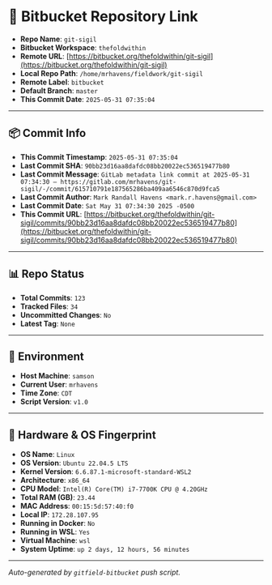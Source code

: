 # 🔗 Bitbucket Repository Link

- **Repo Name**: `git-sigil`
- **Bitbucket Workspace**: `thefoldwithin`
- **Remote URL**: [https://bitbucket.org/thefoldwithin/git-sigil](https://bitbucket.org/thefoldwithin/git-sigil)
- **Local Repo Path**: `/home/mrhavens/fieldwork/git-sigil`
- **Remote Label**: `bitbucket`
- **Default Branch**: `master`
- **This Commit Date**: `2025-05-31 07:35:04`

---

## 📦 Commit Info

- **This Commit Timestamp**: `2025-05-31 07:35:04`
- **Last Commit SHA**: `90bb23d16aa8dafdc08bb20022ec536519477b80`
- **Last Commit Message**: `GitLab metadata link commit at 2025-05-31 07:34:30 — https://gitlab.com/mrhavens/git-sigil/-/commit/615710791e187565286ba409aa6546c870d9fca5`
- **Last Commit Author**: `Mark Randall Havens <mark.r.havens@gmail.com>`
- **Last Commit Date**: `Sat May 31 07:34:30 2025 -0500`
- **This Commit URL**: [https://bitbucket.org/thefoldwithin/git-sigil/commits/90bb23d16aa8dafdc08bb20022ec536519477b80](https://bitbucket.org/thefoldwithin/git-sigil/commits/90bb23d16aa8dafdc08bb20022ec536519477b80)

---

## 📊 Repo Status

- **Total Commits**: `123`
- **Tracked Files**: `34`
- **Uncommitted Changes**: `No`
- **Latest Tag**: `None`

---

## 🧭 Environment

- **Host Machine**: `samson`
- **Current User**: `mrhavens`
- **Time Zone**: `CDT`
- **Script Version**: `v1.0`

---

## 🧬 Hardware & OS Fingerprint

- **OS Name**: `Linux`
- **OS Version**: `Ubuntu 22.04.5 LTS`
- **Kernel Version**: `6.6.87.1-microsoft-standard-WSL2`
- **Architecture**: `x86_64`
- **CPU Model**: `Intel(R) Core(TM) i7-7700K CPU @ 4.20GHz`
- **Total RAM (GB)**: `23.44`
- **MAC Address**: `00:15:5d:57:40:f0`
- **Local IP**: `172.28.107.95`
- **Running in Docker**: `No`
- **Running in WSL**: `Yes`
- **Virtual Machine**: `wsl`
- **System Uptime**: `up 2 days, 12 hours, 56 minutes`

---

_Auto-generated by `gitfield-bitbucket` push script._
